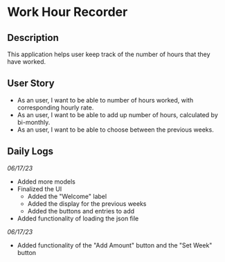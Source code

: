 # Work Hour Recorder

## Description
This application helps user keep track of the number of hours that they have worked.

## User Story
- As an user, I want to be able to number of hours worked, with corresponding hourly rate.
- As an user, I want to be able to add up number of hours, calculated by bi-monthly. 
- As an user, I want to be able to choose between the previous weeks.


## Daily Logs

*06/17/23*
- Added more models
- Finalized the UI
    - Added the "Welcome" label
    - Added the display for the previous weeks
    - Added the buttons and entries to add
- Added functionality of loading the json file 

*06/17/23*
- Added functionality of the "Add Amount" button and the "Set Week" button